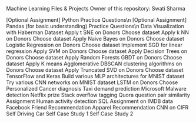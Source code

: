 Machine Learning Files & Projects
Owner of this repository: Swati Sharma

[Optional Assignment] Python Practice Questions\n
[Optional Assignment] Pandas (for basic understanding) Practice Questions\n
Data Visualization with Haberman Dataset
Apply t SNE on Donors Choose dataset
Apply k NN on Donors Choose dataset
Apply Naive Bayes on Donors Choose dataset
Logistic Regression on Donors Choose dataset
Implement SGD for linear regression
Apply SVM on Donors Choose dataset
Apply Decision Trees on Donors Choose dataset
Apply Random Forests GBDT on Donors Choose dataset
Apply K means Agglomerative DBSCAN clustering algorithms on Donors Choose dataset
Apply Truncated SVD on Donors Choose dataset
TensorFlow and Keras Build various MLP architectures for MNIST dataset
Try various CNN networks on MNIST dataset
LSTM on Donors Choose
Personalized Cancer diagnosis
Taxi demand prediction
Microsoft Malware detection
Netflix prize
Stack overflow tagging
Quora question pair similarity Assignment
Human activity detection
SQL Assignment on IMDB data
Facebook Friend Recommendation
Apparel Recommendation
CNN on CIFR
Self Driving Car
Self Case Study 1
Self Case Study 2

